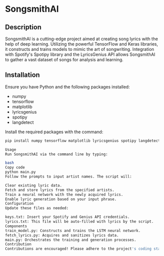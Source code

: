 # SongsmithAI

## Description
SongsmithAI is a cutting-edge project aimed at creating song lyrics with the help of deep learning. Utilizing the powerful TensorFlow and Keras libraries, it constructs and trains models to mimic the art of songwriting. Integration with Spotify's Spotipy library and the LyricsGenius API allows SongsmithAI to gather a vast dataset of songs for analysis and learning.

## Installation
Ensure you have Python and the following packages installed:

- numpy
- tensorflow
- matplotlib
- lyricsgenius
- spotipy
- langdetect

Install the required packages with the command:
```bash
pip install numpy tensorflow matplotlib lyricsgenius spotipy langdetect

Usage
Run SongsmithAI via the command line by typing:

bash
Copy code
python main.py
Follow the prompts to input artist names. The script will:

Clear existing lyric data.
Fetch and store lyrics from the specified artists.
Train a neural network with the newly acquired lyrics.
Enable lyric generation based on your input phrase.
Configuration
Update these files as needed:

keys.txt: Insert your Spotify and Genius API credentials.
lyrics.txt: This file will be auto-filled with lyrics by the script.
Components
train_model.py: Constructs and trains the LSTM neural network.
fetch_lyrics.py: Acquires and sanitizes lyrics data.
main.py: Orchestrates the training and generation processes.
Contribution
Contributions are encouraged! Please adhere to the project's coding standards and document any changes you make.
